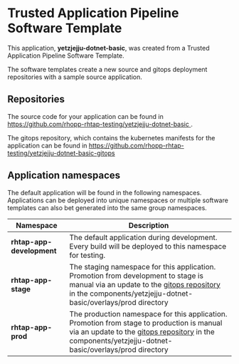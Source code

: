 # Trusted Application Pipeline Software Template

This application, **yetzjejju-dotnet-basic**, was created from a Trusted Application Pipeline Software Template.

The software templates create a new source and gitops deployment repositories with a sample source application. 

## Repositories

The source code for your application can be found in [https://github.com/rhopp-rhtap-testing/yetzjejju-dotnet-basic ](https://github.com/rhopp-rhtap-testing/yetzjejju-dotnet-basic ).
 
The gitops repository, which contains the kubernetes manifests for the application can be found in 
[https://github.com/rhopp-rhtap-testing/yetzjejju-dotnet-basic-gitops ](https://github.com/rhopp-rhtap-testing/yetzjejju-dotnet-basic-gitops ) 

## Application namespaces 

The default application will be found in the following namespaces. Applications can be deployed into unique namespaces or multiple software templates can also bet generated into the same group namespaces.  

|  Namespace   |  Description   |  
| -------- | -------- |   
| **rhtap-app-development** | The default application during development. Every build will be deployed to this namespace for testing. | 
| **rhtap-app-stage** | The staging namespace for this application. Promotion from development to stage is manual via an update to the [gitops repository](https://github.com/rhopp-rhtap-testing/yetzjejju-dotnet-basic-gitops ) in the components/yetzjejju-dotnet-basic/overlays/prod directory |  
| **rhtap-app-prod** | The production namespace for this application. Promotion from stage to production is manual via an update to the [gitops repository](https://github.com/rhopp-rhtap-testing/yetzjejju-dotnet-basic-gitops ) in the components/yetzjejju-dotnet-basic/overlays/prod directory | 